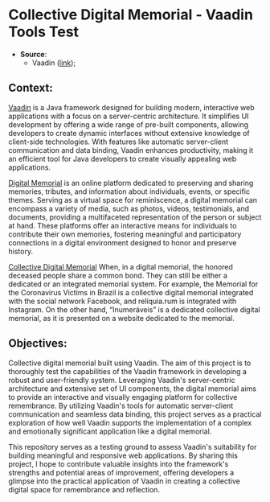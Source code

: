 # Collective Digital Memorial - Vaadin Tools Test

- **Source**:
  - Vaadin ([link](https://vaadin.com/));

## **Context:**
[Vaadin](https://vaadin.com/) is a Java framework designed for building modern, interactive web applications with a focus on a server-centric architecture. It simplifies UI development by offering a wide range of pre-built components, allowing developers to create dynamic interfaces without extensive knowledge of client-side technologies. With features like automatic server-client communication and data binding, Vaadin enhances productivity, making it an efficient tool for Java developers to create visually appealing web applications.

[Digital Memorial](https://sol.sbc.org.br/journals/index.php/jis/article/view/2567)  is an online platform dedicated to preserving and sharing memories, tributes, and information about individuals, events, or specific themes. Serving as a virtual space for reminiscence, a digital memorial can encompass a variety of media, such as photos, videos, testimonials, and documents, providing a multifaceted representation of the person or subject at hand. These platforms offer an interactive means for individuals to contribute their own memories, fostering meaningful and participatory connections in a digital environment designed to honor and preserve history.

[Collective Digital Memorial](https://sol.sbc.org.br/journals/index.php/jis/article/view/2567) When, in a digital memorial, the honored deceased people share a common bond. They can still be either a dedicated or an integrated memorial system. For example, the Memorial for the Coronavirus Victims in Brazil is a collective digital memorial integrated with the social network Facebook, and relíquia.rum is integrated with Instagram. On the other hand, “Inumeráveis” is a dedicated collective digital memorial, as it is presented on a website dedicated to the memorial.


## **Objectives:**
Collective digital memorial built using Vaadin. The aim of this project is to thoroughly test the capabilities of the Vaadin framework in developing a robust and user-friendly system. Leveraging Vaadin's server-centric architecture and extensive set of UI components, the digital memorial aims to provide an interactive and visually engaging platform for collective remembrance. By utilizing Vaadin's tools for automatic server-client communication and seamless data binding, this project serves as a practical exploration of how well Vaadin supports the implementation of a complex and emotionally significant application like a digital memorial.

This repository serves as a testing ground to assess Vaadin's suitability for building meaningful and responsive web applications. By sharing this project, I hope to contribute valuable insights into the framework's strengths and potential areas of improvement, offering developers a glimpse into the practical application of Vaadin in creating a collective digital space for remembrance and reflection.

